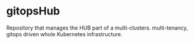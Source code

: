 # gitopsHub
Repository that manages the HUB part of a multi-clusters. multi-tenancy, gitops driven whole Kubernetes infrastructure.

